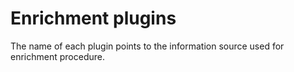 # Enrichment plugins

The name of each plugin points to the information source used for enrichment procedure.
